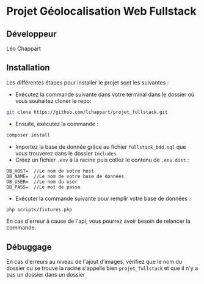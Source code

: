 # Projet Géolocalisation Web Fullstack

## Développeur
Léo Chappart


## Installation
Les différentes étapes pour installer le projet sont les suivantes :
- Exécutez la commande suivante dans votre terminal dans le dossier où vous souhaitez cloner le repo:
```bash  
git clone https://github.com/lchappart/projet_fullstack.git 
```
- Ensuite, exécutez la commande :
````bash
composer install
````
- Importez la base de donnée grâce au fichier `fullstack_bdd.sql` que vous trouverez dans le dossier `Includes`.
- Créez un fichier `.env` à la racine puis collez le contenu de `.env.dist` :
````
DB_HOST=  //Le nom de votre host
DB_NAME=  //Le nom de votre base de données
DB_USER=  //Le nom du user  
DB_PASS=  //Le mot de passe
````
- Exécuter la commande suivante pour remplir votre base de données :
````bash
php scripts/fixtures.php
````
En cas d'erreur à cause de l'api, vous pourrez avoir besoin de relancer la commande.

## Débuggage
En cas d'erreurs au niveau de l'ajout d'images, vérifiez que le nom du dossier ou se trouve la racine s'appelle bien `projet_fullstack` et que il n'y a pas un dossier dans un dossier